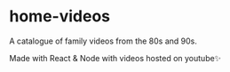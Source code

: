# home-videos
A catalogue of family videos from the 80s and 90s. 

Made with React & Node with videos hosted on youtube✨
